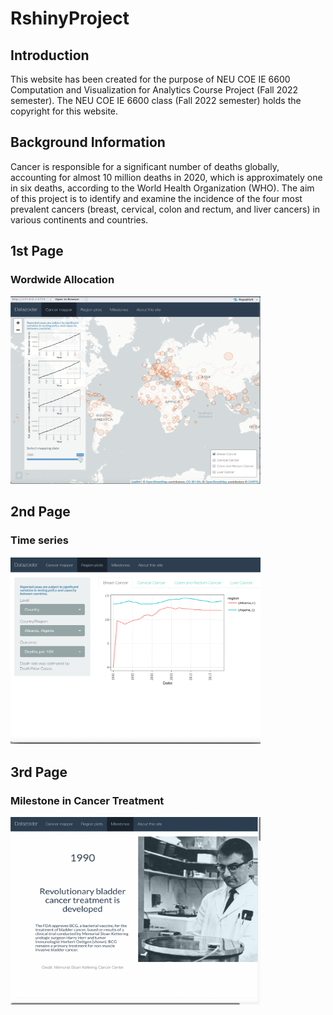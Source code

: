 # RshinyProject

## Introduction
This website has been created for the purpose of NEU COE IE 6600 Computation and Visualization for Analytics Course Project (Fall 2022 semester). The NEU COE IE 6600 class (Fall 2022 semester) holds the copyright for this website.

## Background Information
Cancer is responsible for a significant number of deaths globally, accounting for almost 10 million deaths in 2020, which is approximately one in six deaths, according to the World Health Organization (WHO). The aim of this project is to identify and examine the incidence of the four most prevalent cancers (breast, cervical, colon and rectum, and liver cancers) in various continents and countries.


## 1st Page
### Wordwide Allocation
<img src="1stPage.png" alt="Alt text" width="400" height="300">

## 2nd Page
### Time series
<img src="2ndPage.png" alt="Alt text" width="400" height="300">

## 3rd Page
### Milestone in Cancer Treatment
<img src="3rdPage.png" alt="Alt text" width="400" height="300">
